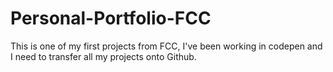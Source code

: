 # Personal-Portfolio-FCC

This is one of my first projects from FCC, I've been working in codepen and I need to transfer all my projects onto Github.
